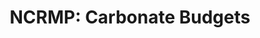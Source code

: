 ---
layout: survey_template_single
title: "NCRMP: Carbonate Budgets"
permalink: /surveys/carbonate_budgets
main_image: https://d9-wret.s3.us-west-2.amazonaws.com/assets/palladium/production/s3fs-public/styles/video_poster/public/media/images/Carbonate%20Budget%20Animation%20Thumbnail.png?itok=zuIAwiUU
main_image_caption: <a href ="https://www.usgs.gov/media/videos/carbonate-budget-animation">USGS</a> Infographic illustrating the purpose of calculating a carbonate budget.
header:
  overlay_color: "#000"
  overlay_image: https://d9-wret.s3.us-west-2.amazonaws.com/assets/palladium/production/s3fs-public/styles/video_poster/public/media/images/Carbonate%20Budget%20Animation%20Thumbnail.png?itok=zuIAwiUU
  caption: "Credit: USGS https://www.usgs.gov/media/videos/carbonate-budget-animation"
  overlay_filter: linear-gradient(rgba(0, 0, 0, 0.5), rgba(255, 255, 255, 0.5))

survey_type: Measuring reef habitat growth and erosion
survey_description: NCRMP carbonate budget assessments were adapted for U.S. Pacific Islands reef species from the Chris Perry's Indo-Pacific
 <a href ="https://geography.exeter.ac.uk/reefbudget/">Reef Budget</a>approach for Atlantic species.  Our NCRMP protocol was developed after several years of testing various methodologies to collect benthic, urchin, and fish data. Fish data is collected using SPC surveys . Urchin data is observed by divers along a transect (though depending on region can also be extracted from imagery). Benthic data is extracted from structure-from-motion (SfM) models.
# description: "Template sample description"
sidebar:
  nav: "docs"
how_to_download: Under 'Distribution' for each InPort record, there are links to each NCEI accession where the raw data is available for download. See R code below for processing scripts and calcification rates referential database.
sop_text: "Carbonate Budget Assessments in the U.S. Pacific Islands: Report of Methods Comparison Results and Summary of Standard Operating Procedures (2023)."
url_sop: https://doi.org/10.25923/g4hg-7686
datasheets_text: "Datasheets will be added at a later date."
url_datasheets: /surveys/carbonate_budgets/datasheets
access_rawdata_text: Raw data is archived with NCEI. Links to data are listed in the 'Distribution Information' section of their InPort metadata records -  <a href = "https://www.fisheries.noaa.gov/inport/item/67804" target = "_blank"> CRCP funded pilot project for methods comparison 2021 - 2023 </a>(Marianas, American Samoa, and O'ahu) and <a href = "https://www.fisheries.noaa.gov/inport/item/73792">NCRMP funded from 2024</a>(Hawaiian Archipelago).
r_code_text: GitHub repository with calcification rates referential database <a href = "https://github.com/hannahbarkley/reefbudgetR/tree/main">here</a>.

---